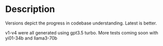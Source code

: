 # Description

Versions depict the progress in codebase understanding. Latest is better.


v1-v4 were all generated using gpt3.5 turbo.
More tests coming soon with yi01-34b and llama3-70b
